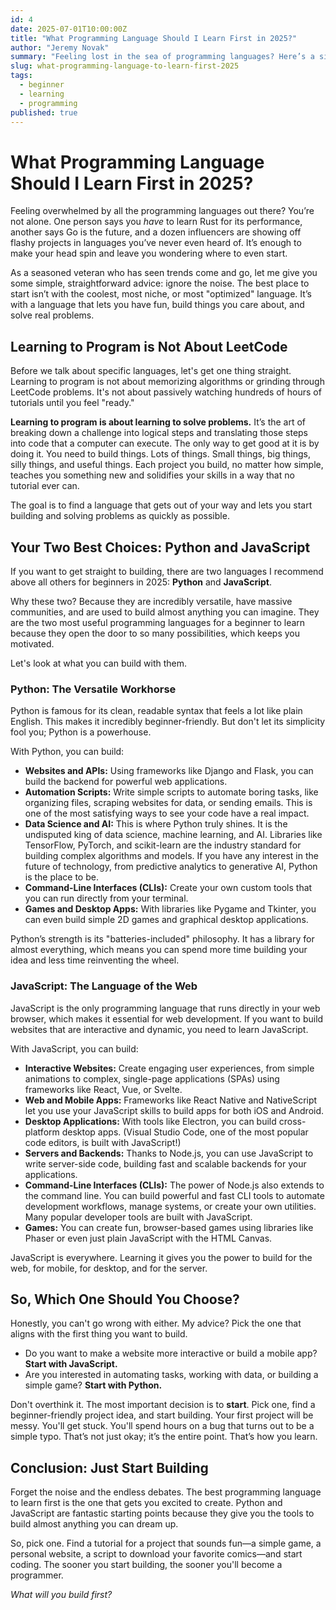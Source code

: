 ```yaml
---
id: 4
date: 2025-07-01T10:00:00Z
title: "What Programming Language Should I Learn First in 2025?"
author: "Jeremy Novak"
summary: "Feeling lost in the sea of programming languages? Here’s a simple guide to choosing your first language and why Python and JavaScript are your best bets."
slug: what-programming-language-to-learn-first-2025
tags:
  - beginner
  - learning
  - programming
published: true
---
```


# What Programming Language Should I Learn First in 2025?

Feeling overwhelmed by all the programming languages out there? You’re not alone. One person says you *have* to learn Rust for its performance, another says Go is the future, and a dozen influencers are showing off flashy projects in languages you’ve never even heard of. It’s enough to make your head spin and leave you wondering where to even start.

As a seasoned veteran who has seen trends come and go, let me give you some simple, straightforward advice: ignore the noise. The best place to start isn’t with the coolest, most niche, or most "optimized" language. It’s with a language that lets you have fun, build things you care about, and solve real problems.

## Learning to Program is Not About LeetCode

Before we talk about specific languages, let's get one thing straight. Learning to program is not about memorizing algorithms or grinding through LeetCode problems. It's not about passively watching hundreds of hours of tutorials until you feel "ready."

**Learning to program is about learning to solve problems.** It’s the art of breaking down a challenge into logical steps and translating those steps into code that a computer can execute. The only way to get good at it is by doing it. You need to build things. Lots of things. Small things, big things, silly things, and useful things. Each project you build, no matter how simple, teaches you something new and solidifies your skills in a way that no tutorial ever can.

The goal is to find a language that gets out of your way and lets you start building and solving problems as quickly as possible.

## Your Two Best Choices: Python and JavaScript

If you want to get straight to building, there are two languages I recommend above all others for beginners in 2025: **Python** and **JavaScript**.

Why these two? Because they are incredibly versatile, have massive communities, and are used to build almost anything you can imagine. They are the two most useful programming languages for a beginner to learn because they open the door to so many possibilities, which keeps you motivated.

Let's look at what you can build with them.

### Python: The Versatile Workhorse

Python is famous for its clean, readable syntax that feels a lot like plain English. This makes it incredibly beginner-friendly. But don't let its simplicity fool you; Python is a powerhouse.

With Python, you can build:

-   **Websites and APIs:** Using frameworks like Django and Flask, you can build the backend for powerful web applications.
-   **Automation Scripts:** Write simple scripts to automate boring tasks, like organizing files, scraping websites for data, or sending emails. This is one of the most satisfying ways to see your code have a real impact.
-   **Data Science and AI:** This is where Python truly shines. It is the undisputed king of data science, machine learning, and AI. Libraries like TensorFlow, PyTorch, and scikit-learn are the industry standard for building complex algorithms and models. If you have any interest in the future of technology, from predictive analytics to generative AI, Python is the place to be.
-   **Command-Line Interfaces (CLIs):** Create your own custom tools that you can run directly from your terminal.
-   **Games and Desktop Apps:** With libraries like Pygame and Tkinter, you can even build simple 2D games and graphical desktop applications.

Python’s strength is its "batteries-included" philosophy. It has a library for almost everything, which means you can spend more time building your idea and less time reinventing the wheel.

### JavaScript: The Language of the Web

JavaScript is the only programming language that runs directly in your web browser, which makes it essential for web development. If you want to build websites that are interactive and dynamic, you need to learn JavaScript.

With JavaScript, you can build:

-   **Interactive Websites:** Create engaging user experiences, from simple animations to complex, single-page applications (SPAs) using frameworks like React, Vue, or Svelte.
-   **Web and Mobile Apps:** Frameworks like React Native and NativeScript let you use your JavaScript skills to build apps for both iOS and Android.
-   **Desktop Applications:** With tools like Electron, you can build cross-platform desktop apps. (Visual Studio Code, one of the most popular code editors, is built with JavaScript!)
-   **Servers and Backends:** Thanks to Node.js, you can use JavaScript to write server-side code, building fast and scalable backends for your applications.
-   **Command-Line Interfaces (CLIs):** The power of Node.js also extends to the command line. You can build powerful and fast CLI tools to automate development workflows, manage systems, or create your own utilities. Many popular developer tools are built with JavaScript.
-   **Games:** You can create fun, browser-based games using libraries like Phaser or even just plain JavaScript with the HTML Canvas.

JavaScript is everywhere. Learning it gives you the power to build for the web, for mobile, for desktop, and for the server.

## So, Which One Should You Choose?

Honestly, you can't go wrong with either. My advice? Pick the one that aligns with the first thing you want to build.

-   Do you want to make a website more interactive or build a mobile app? **Start with JavaScript.**
-   Are you interested in automating tasks, working with data, or building a simple game? **Start with Python.**

Don't overthink it. The most important decision is to **start**. Pick one, find a beginner-friendly project idea, and start building. Your first project will be messy. You'll get stuck. You'll spend hours on a bug that turns out to be a simple typo. That’s not just okay; it’s the entire point. That’s how you learn.

## Conclusion: Just Start Building

Forget the noise and the endless debates. The best programming language to learn first is the one that gets you excited to create. Python and JavaScript are fantastic starting points because they give you the tools to build almost anything you can dream up.

So, pick one. Find a tutorial for a project that sounds fun—a simple game, a personal website, a script to download your favorite comics—and start coding. The sooner you start building, the sooner you'll become a programmer.

*What will you build first?*
